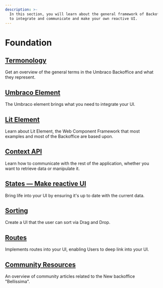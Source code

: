 ```yaml
---
description: >-
  In this section, you will learn about the general framework of Backoffice. How
  to integrate and communicate and make your own reactive UI.
---
```


# Foundation

## [Termonology](terminology.md)

Get an overview of the general terms in the Umbraco Backoffice and what they represent.

## [Umbraco Element](umbraco-element/)

The Umbraco element brings what you need to integrate your UI.

## [Lit Element](lit-element.md)

Learn about Lit Element, the Web Component Framework that most examples and most of the Backoffice are based upon.

## [Context API](working-with-data/context-api.md)

Learn how to communicate with the rest of the application, whether you want to retrieve data or manipulate it.

## [States — Make reactive UI](working-with-data/states.md)

Bring life into your UI by ensuring it's up to date with the current data.

## [Sorting](sorting.md)

Create a UI that the user can sort via Drag and Drop.

## [Routes](routes.md)

Implements routes into your UI, enabling Users to deep link into your UI.

## [Community Resources](https://github.com/umbraco/Umbraco.Packages/tree/main/bellissima)

An overview of community articles related to the New backoffice "Bellissima".
